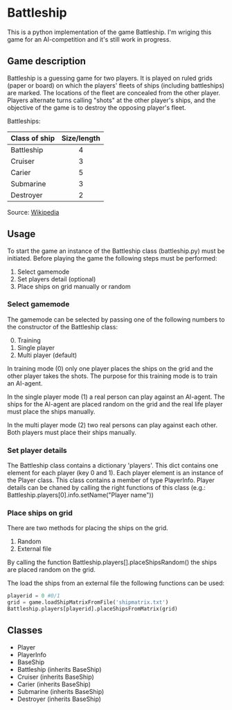 # Battleship
This is a python implementation of the game Battleship. I'm wriging this game for an AI-competition and it's still work in progress. 

## Game description
Battleship is a guessing game for two players. It is played on ruled grids (paper or board) on which the players' fleets of ships (including battleships) are marked. The locations of the fleet are concealed from the other player. Players alternate turns calling "shots" at the other player's ships, and the objective of the game is to destroy the opposing player's fleet.

Battleships:

| Class of ship | Size/length |
|---------------|:-----------:|
| Battleship    | 4           |
| Cruiser       | 3           |
| Carier        | 5           |
| Submarine     | 3           |
| Destroyer     | 2           |

Source: [Wikipedia](https://en.wikipedia.org/wiki/Battleship_(game) "Battleship (game)")

## Usage
To start the game an instance of the Battleship class (battleship.py) must be initiated. Before playing the game the following steps must be performed:

1. Select gamemode
2. Set players detail (optional)
3. Place ships on grid manually or random

### Select gamemode
The gamemode can be selected by passing one of the following numbers to the constructor of the Battleship class:

0. Training
1. Single player
2. Multi player (default)

In training mode (0) only one player places the ships on the grid and the other player takes the shots. The purpose for this training mode is to train an AI-agent. 

In the single player mode (1) a real person can play against an AI-agent. The ships for the AI-agent are placed random on the grid and the real life player must place the ships manually.

In the multi player mode (2) two real persons can play against each other. Both players must place their ships manually.

### Set player details
The Battleship class contains a dictionary 'players'. This dict contains one element for each player (key 0 and 1). Each player element is an instance of the Player class. This class contains a member of type PlayerInfo. Player details can be chaned by calling the right functions of this class (e.g.: Battleship.players[0].info.setName("Player name"))

### Place ships on grid
There are two methods for placing the ships on the grid. 

1. Random
2. External file

By calling the function Battleship.players[].placeShipsRandom() the ships are placed random on the grid.

The load the ships from an external file the following functions can be used:

```python
playerid = 0 #0/1
grid = game.loadShipMatrixFromFile('shipmatrix.txt')
Battleship.players[playerid].placeShipsFromMatrix(grid)
```

## Classes
- Player
- PlayerInfo
- BaseShip
- Battleship (inherits BaseShip)
- Cruiser (inherits BaseShip)
- Carier (inherits BaseShip)
- Submarine (inherits BaseShip)
- Destroyer (inherits BaseShip)

